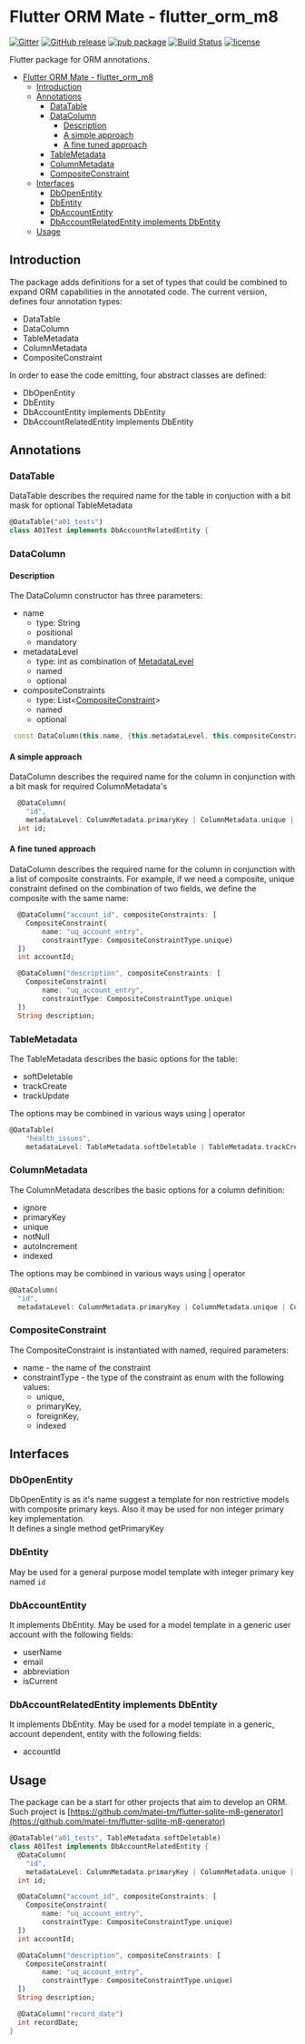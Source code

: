# Flutter ORM Mate - flutter_orm_m8

[![Gitter](https://img.shields.io/gitter/room/flutter-orm-m8/community.svg?style=flat-square)](https://gitter.im/flutter-orm-m8/community) [![GitHub release](https://img.shields.io/github/release/matei-tm/flutter-orm-m8.svg)](https://github.com/matei-tm/flutter-orm-m8) [![pub package](https://img.shields.io/pub/v/flutter_orm_m8.svg)](https://pub.dartlang.org/packages/flutter_orm_m8) [![Build Status](https://travis-ci.org/matei-tm/flutter-orm-m8.svg?branch=master)](https://travis-ci.org/matei-tm/flutter-orm-m8) [![license](https://img.shields.io/github/license/matei-tm/flutter-orm-m8.svg)](https://github.com/matei-tm/flutter-orm-m8/blob/master/LICENSE)

Flutter package for ORM annotations.

- [Flutter ORM Mate - flutter_orm_m8](#flutter-orm-mate---flutterormm8)
  - [Introduction](#introduction)
  - [Annotations](#annotations)
    - [DataTable](#datatable)
    - [DataColumn](#datacolumn)
      - [Description](#description)
      - [A simple approach](#a-simple-approach)
      - [A fine tuned approach](#a-fine-tuned-approach)
    - [TableMetadata](#tablemetadata)
    - [ColumnMetadata](#columnmetadata)
    - [CompositeConstraint](#compositeconstraint)
  - [Interfaces](#interfaces)
    - [DbOpenEntity](#dbopenentity)
    - [DbEntity](#dbentity)
    - [DbAccountEntity](#dbaccountentity)
    - [DbAccountRelatedEntity implements DbEntity](#dbaccountrelatedentity-implements-dbentity)
  - [Usage](#usage)

## Introduction

The package adds definitions for a set of types that could be combined to expand ORM capabilities in the annotated code.
The current version, defines four annotation types:

- DataTable
- DataColumn
- TableMetadata
- ColumnMetadata
- CompositeConstraint

In order to ease the code emitting, four abstract classes are defined:

- DbOpenEntity
- DbEntity
- DbAccountEntity implements DbEntity
- DbAccountRelatedEntity implements DbEntity

## Annotations

### DataTable

DataTable describes the required name for the table in conjuction with a bit mask for optional TableMetadata

```dart
@DataTable("a01_tests")
class A01Test implements DbAccountRelatedEntity {
```

### DataColumn

#### Description

The DataColumn constructor has three parameters:
- name
  - type: String
  - positional
  - mandatory
- metadataLevel 
  - type: int as combination of [MetadataLevel](#MetadataLevel)
  - named
  - optional
- compositeConstraints
  - type: List<[CompositeConstraint](#CompositeConstraint)>
  - named
  - optional

```dart
 const DataColumn(this.name, {this.metadataLevel, this.compositeConstraints});
```

#### A simple approach

DataColumn describes the required name for the column in conjunction  with a bit mask for required ColumnMetadata's

```dart
  @DataColumn(
    "id", 
    metadataLevel: ColumnMetadata.primaryKey | ColumnMetadata.unique | ColumnMetadata.autoIncrement)
  int id;
```

#### A fine tuned approach

DataColumn describes the required name for the column in conjunction  with a list of composite constraints. For example, if we need a composite, unique constraint defined on the combination of two fields, we define the composite with the same name:

```dart
  @DataColumn("account_id", compositeConstraints: [
    CompositeConstraint(
        name: "uq_account_entry",
        constraintType: CompositeConstraintType.unique)
  ])
  int accountId;

  @DataColumn("description", compositeConstraints: [
    CompositeConstraint(
        name: "uq_account_entry",
        constraintType: CompositeConstraintType.unique)
  ])
  String description;
```

### TableMetadata

The TableMetadata describes the basic options for the table:

- softDeletable
- trackCreate
- trackUpdate

The options may be combined in various ways using | operator

```dart
@DataTable(
    "health_issues",
    metadataLevel: TableMetadata.softDeletable | TableMetadata.trackCreate | TableMetadata.trackUpdate)
```

### ColumnMetadata

The ColumnMetadata describes the basic options for a column definition:

- ignore
- primaryKey
- unique
- notNull
- autoIncrement
- indexed

The options may be combined in various ways using | operator

```dart
@DataColumn(
  "id", 
  metadataLevel: ColumnMetadata.primaryKey | ColumnMetadata.unique | ColumnMetadata.autoIncrement)
```

### CompositeConstraint

The CompositeConstraint is instantiated with named, required parameters:

- name - the name of the constraint
- constraintType - the type of the constraint as enum with the following values:
  -  unique, 
  -  primaryKey, 
  -  foreignKey, 
  -  indexed


## Interfaces

### DbOpenEntity

DbOpenEntity is as it's name suggest a template for non restrictive models with composite primary keys.
Also it may be used for non integer primary key implementation.  
It defines a single method getPrimaryKey

### DbEntity

May be used for a general purpose model template with integer primary key named `id`

### DbAccountEntity

It implements DbEntity.
May be used for a model template in a generic user account with the following fields:

- userName
- email
- abbreviation
- isCurrent

### DbAccountRelatedEntity implements DbEntity

It implements DbEntity.
May be used for a model template in a generic, account dependent, entity with the following fields:

- accountId

## Usage

The package can be a start for other projects that aim to develop an ORM.
Such project is [https://github.com/matei-tm/flutter-sqlite-m8-generator](https://github.com/matei-tm/flutter-sqlite-m8-generator)

```dart
@DataTable("a01_tests", TableMetadata.softDeletable)
class A01Test implements DbAccountRelatedEntity {
  @DataColumn(
    "id", 
    metadataLevel: ColumnMetadata.primaryKey | ColumnMetadata.unique | ColumnMetadata.autoIncrement)
  int id;

  @DataColumn("account_id", compositeConstraints: [
    CompositeConstraint(
        name: "uq_account_entry",
        constraintType: CompositeConstraintType.unique)
  ])
  int accountId;

  @DataColumn("description", compositeConstraints: [
    CompositeConstraint(
        name: "uq_account_entry",
        constraintType: CompositeConstraintType.unique)
  ])
  String description;

  @DataColumn("record_date")
  int recordDate;
}
```

